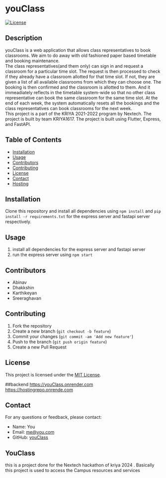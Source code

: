 # youClass

[![License](https://img.shields.io/badge/license-MIT-blue.svg)](LICENSE)

## Description

youClass is a web application that allows class representatives to book classrooms. We aim to do away with old fashioned paper based timetable and booking maintenance.  
The class representatives(and them only) can sign in and request a classroom for a particular time slot. The request is then processed to check if they already have a classroom allotted for that time slot. If not, they are given a list of all available classrooms from which they can choose one. The booking is then confirmed and the classroom is allotted to them. And it immeadiately reflects in the timetable system-wide so that no other class representative can book the same classroom for the same time slot. At the end of each week, the system automatically resets all the bookings and the class representatives can book classrooms for the next week.  
This project is a part of the KRIYA 2021-2022 program by Nextech. The project is built by team KRIYA1617. The project is built using Flutter, Express, and FastAPI.



## Table of Contents

- [Installation](#installation)
- [Usage](#usage)
- [Contributors](#contributors)
- [Contributing](#contributing)
- [License](#license)
- [Contact](#contact)
- [Hosting](#backend)

## Installation

Clone this repository and install all dependencies using `npm install` and `pip install -r requirements.txt` for the express server and fastapi server respectively.

## Usage

1. install all dependencies for the express server and fastapi server
2. run the express server using `npm start`

## Contributors

- Abinav
- Dhakkshin
- Karthikeyan
- Sreeraghavan

## Contributing

1. Fork the repository
2. Create a new branch (`git checkout -b feature`)
3. Commit your changes (`git commit -am 'Add new feature'`)
4. Push to the branch (`git push origin feature`)
5. Create a new Pull Request

## License

This project is licensed under the [MIT License](LICENSE).

##backend
https://youClass.onrender.com
https://hostingrepo.onrende.com

## Contact

For any questions or feedback, please contact:

- Name: You
- Email: me@you.com
- GitHub: [youClass](https://github.com/Userdead-19/youClass_KRIYA1617_Nextech.git)
## YouClass

this is a project done for the Nextech hackathon of kriya 2024 . Basically this project is used to access the Campus resources and services
